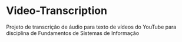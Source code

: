 # Video-Transcription
Projeto de transcrição de áudio para texto de vídeos do YouTube para disciplina de Fundamentos de Sistemas de Informação
